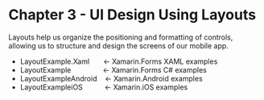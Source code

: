 # Chapter 3 - UI Design Using Layouts<br/>
Layouts help us organize the positioning and formatting of controls, allowing us to structure and design the screens of our mobile app. 

<ul>
<li>LayoutExample.Xaml &nbsp;&nbsp;&nbsp;&nbsp;&nbsp;&nbsp;<- Xamarin.Forms XAML examples</li>
<li>LayoutExample &nbsp;&nbsp;&nbsp;&nbsp;&nbsp;&nbsp;&nbsp;&nbsp;&nbsp;&nbsp;&nbsp;&nbsp;&nbsp;&nbsp;&nbsp;<- Xamarin.Forms C# examples</li>
<li>LayoutExampleAndroid&nbsp;&nbsp;&nbsp;&nbsp;<- Xamarin.Android examples</li>  
<li>LayoutExampleiOS&nbsp;&nbsp;&nbsp;&nbsp;&nbsp;&nbsp;&nbsp;&nbsp;&nbsp;&nbsp;&nbsp;<- Xamarin.iOS examples</li>
</ul>
